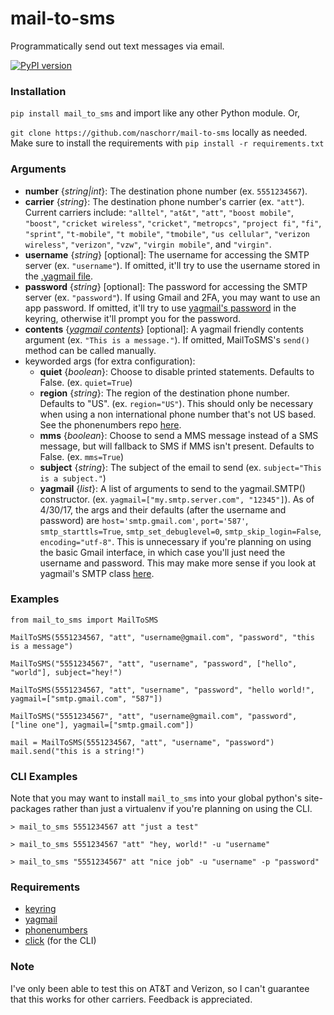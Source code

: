 # mail-to-sms 
Programmatically send out text messages via email.

[![PyPI version](https://badge.fury.io/py/mail_to_sms.svg)](https://badge.fury.io/py/mail_to_sms)

### Installation
`pip install mail_to_sms` and import like any other Python module. Or,

`git clone https://github.com/naschorr/mail-to-sms` locally as needed. Make sure to install the requirements with `pip install -r requirements.txt`

### Arguments
- **number** {*string|int*}: The destination phone number (ex. `5551234567`).
- **carrier** {*string*}: The destination phone number's carrier (ex. `"att"`). Current carriers include: `"alltel"`, `"at&t"`, `"att"`, `"boost mobile"`, `"boost"`, `"cricket wireless"`, `"cricket"`, `"metropcs"`, `"project fi"`, `"fi"`, `"sprint"`, `"t-mobile"`, `"t mobile"`, `"tmobile"`, `"us cellular"`, `"verizon wireless"`, `"verizon"`, `"vzw"`, `"virgin mobile"`, and `"virgin"`.
- **username** {*string*} [optional]: The username for accessing the SMTP server (ex. `"username"`). If omitted, it'll try to use the username stored in the [.yagmail file](https://github.com/kootenpv/yagmail#username-and-password).
- **password** {*string*} [optional]: The password for accessing the SMTP server (ex. `"password"`). If using Gmail and 2FA, you may want to use an app password. If omitted, it'll try to use [yagmail's password](https://github.com/kootenpv/yagmail#username-and-password) in the keyring, otherwise it'll prompt you for the password.
- **contents** {[*yagmail contents*](https://github.com/kootenpv/yagmail#magical-contents)} [optional]: A yagmail friendly contents argument (ex. `"This is a message."`). If omitted, MailToSMS's `send()` method can be called manually.
- keyworded args (for extra configuration):
  - **quiet** {*boolean*}: Choose to disable printed statements. Defaults to False. (ex. `quiet=True`)
  - **region** {*string*}: The region of the destination phone number. Defaults to "US". (ex. `region="US"`). This should only be necessary when using a non international phone number that's not US based. See the phonenumbers repo [here](https://github.com/daviddrysdale/python-phonenumbers).
  - **mms** {*boolean*}: Choose to send a MMS message instead of a SMS message, but will fallback to SMS if MMS isn't present. Defaults to False. (ex. `mms=True`)
  - **subject** {*string*}: The subject of the email to send (ex. `subject="This is a subject."`)
  - **yagmail** {*list*}: A list of arguments to send to the yagmail.SMTP() constructor. (ex. `yagmail=["my.smtp.server.com", "12345"]`). As of 4/30/17, the args and their defaults (after the username and password) are `host='smtp.gmail.com'`, `port='587'`, `smtp_starttls=True`, `smtp_set_debuglevel=0`, `smtp_skip_login=False`, `encoding="utf-8"`. This is unnecessary if you're planning on using the basic Gmail interface, in which case you'll just need the username and password. This may make more sense if you look at yagmail's SMTP class [here](https://github.com/kootenpv/yagmail/blob/master/yagmail/yagmail.py#L49).

### Examples
```
from mail_to_sms import MailToSMS
```

```
MailToSMS(5551234567, "att", "username@gmail.com", "password", "this is a message")
```

```
MailToSMS("5551234567", "att", "username", "password", ["hello", "world"], subject="hey!")
```

```
MailToSMS(5551234567, "att", "username", "password", "hello world!", yagmail=["smtp.gmail.com", "587"])
```

```
MailToSMS("5551234567", "att", "username@gmail.com", "password", ["line one"], yagmail=["smtp.gmail.com"])
```

```
mail = MailToSMS(5551234567, "att", "username", "password")
mail.send("this is a string!")
```

### CLI Examples
Note that you may want to install `mail_to_sms` into your global python's site-packages rather than just a virtualenv if you're planning on using the CLI.
```
> mail_to_sms 5551234567 att "just a test"
```

```
> mail_to_sms 5551234567 "att" "hey, world!" -u "username"
```

```
> mail_to_sms "5551234567" att "nice job" -u "username" -p "password"
```

### Requirements
- [keyring](https://github.com/jaraco/keyring)
- [yagmail](https://github.com/kootenpv/yagmail)
- [phonenumbers](https://github.com/daviddrysdale/python-phonenumbers)
- [click](https://github.com/pallets/click) (for the CLI)

### Note
I've only been able to test this on AT&T and Verizon, so I can't guarantee that this works for other carriers. Feedback is appreciated.
